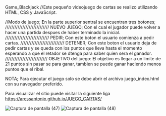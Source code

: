 ﻿Game_Blackjack
//Este pequeño videojuego de cartas se realizo utilizando HTML, CSS y JavaScript.

//Modo de juego;
En la parte superior sentral se encuentran tres botones;
////////////////////////////
NUEVO JUEGO; Con el cual el jugador puede volver a hacer una partida despues de haber terminado la inicial.
////////////////////////////
PEDIR; Con este boton el usuario comienza a pedir cartas.
////////////////////////////
DETENER; Con este boton el usuario deja de pedir cartas y se queda con los puntos que lleva hasta el momento esperando a que el retador se dtenga para saber quien sera el ganador.
///////////////////////////
OBJETIVO del juego: El objetivo es llegar a un limite de 21 puntos sin pasar se para ganar, tambien se puede ganar haciendo menos puntos que el ribal.

NOTA; Para ejecutar el juego solo se debe abrir el archivo juego_index.html con su navegador preferido.

Para visualizar el sitio puede visitar la siguiente liga  https://aressantonio.github.io/JUEGO_CARTAS/


![Captura de pantalla (47)](https://user-images.githubusercontent.com/99376135/206039626-e0673873-b484-41c8-9cfb-64e1a95ccb4a.png)
![Captura de pantalla (48)](https://user-images.githubusercontent.com/99376135/206039639-b154093d-ea31-410e-9a30-65d8c10423b5.png)
